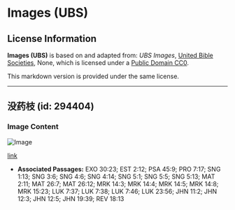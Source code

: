 # Images (UBS)

## License Information

**Images (UBS)** is based on and adapted from: _UBS Images_, [United Bible Societies](https://unitedbiblesocieties.org/), None, which is licensed under a [Public Domain CC0](https://creativecommons.org/public-domain/cc0/).

This markdown version is provided under the same license.



--------------------------------

## 没药枝 (id: 294404)

### Image Content

![Image](https://cdn.aquifer.bible/aquifer-content/resources/Media/WEB-0663_myrrh_branch.jpg)

[link](https://cdn.aquifer.bible/aquifer-content/resources/Media/WEB-0663_myrrh_branch.jpg)

* **Associated Passages:** EXO 30:23; EST 2:12; PSA 45:9; PRO 7:17; SNG 1:13; SNG 3:6; SNG 4:6; SNG 4:14; SNG 5:1; SNG 5:5; SNG 5:13; MAT 2:11; MAT 26:7; MAT 26:12; MRK 14:3; MRK 14:4; MRK 14:5; MRK 14:8; MRK 15:23; LUK 7:37; LUK 7:38; LUK 7:46; LUK 23:56; JHN 11:2; JHN 12:3; JHN 12:5; JHN 19:39; REV 18:13

